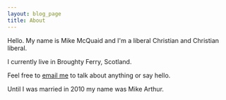 ```yaml
---
layout: blog_page
title: About
---
```

Hello. My name is Mike McQuaid and I'm a liberal Christian and Christian liberal.

I currently live in Broughty Ferry, Scotland.

Feel free to [email me](mailto:mike@mikemcquaid.com) to talk about anything or say hello.

Until I was married in 2010 my name was Mike Arthur.
